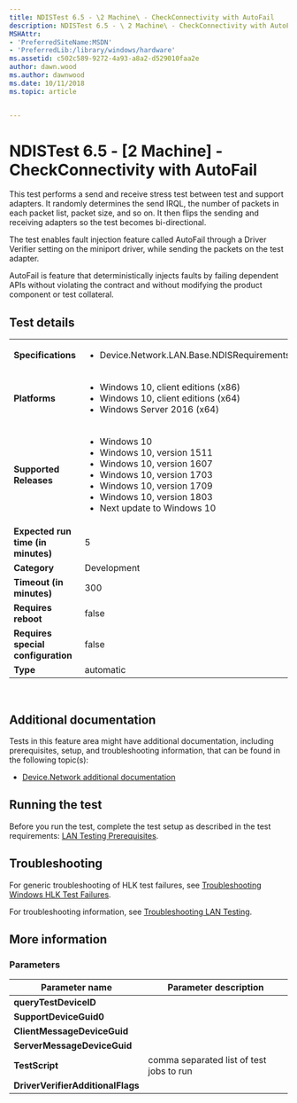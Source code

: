 ```yaml
---
title: NDISTest 6.5 - \2 Machine\ - CheckConnectivity with AutoFail
description: NDISTest 6.5 - \ 2 Machine\ - CheckConnectivity with AutoFail
MSHAttr:
- 'PreferredSiteName:MSDN'
- 'PreferredLib:/library/windows/hardware'
ms.assetid: c502c589-9272-4a93-a8a2-d529010faa2e
author: dawn.wood
ms.author: dawnwood
ms.date: 10/11/2018
ms.topic: article


---
```


# NDISTest 6.5 - \[2 Machine\] - CheckConnectivity with AutoFail


This test performs a send and receive stress test between test and support adapters. It randomly determines the send IRQL, the number of packets in each packet list, packet size, and so on. It then flips the sending and receiving adapters so the test becomes bi-directional.

The test enables fault injection feature called AutoFail through a Driver Verifier setting on the miniport driver, while sending the packets on the test adapter.

AutoFail is feature that deterministically injects faults by failing dependent APIs without violating the contract and without modifying the product component or test collateral.

## Test details
|||
|---|---|
| **Specifications**  | <ul><li>Device.Network.LAN.Base.NDISRequirements</li></ul> |  
| **Platforms**   | <ul><li>Windows 10, client editions (x86)</li><li>Windows 10, client editions (x64)</li><li>Windows Server 2016 (x64)</li></ul> |
| **Supported Releases** | <ul><li>Windows 10</li><li>Windows 10, version 1511</li><li>Windows 10, version 1607</li><li>Windows 10, version 1703</li><li>Windows 10, version 1709</li><li>Windows 10, version 1803</li><li>Next update to Windows 10</li></ul> |
|**Expected run time (in minutes)**| 5 |
|**Category**| Development |
|**Timeout (in minutes)**| 300 |
|**Requires reboot**| false |
|**Requires special configuration**| false |
|**Type**| automatic |

 

## <span id="Additional_documentation"></span><span id="additional_documentation"></span><span id="ADDITIONAL_DOCUMENTATION"></span>Additional documentation


Tests in this feature area might have additional documentation, including prerequisites, setup, and troubleshooting information, that can be found in the following topic(s):

-   [Device.Network additional documentation](device-network-additional-documentation.md)

## <span id="Running_the_test"></span><span id="running_the_test"></span><span id="RUNNING_THE_TEST"></span>Running the test


Before you run the test, complete the test setup as described in the test requirements: [LAN Testing Prerequisites](lan-testing-prerequisites.md).

## <span id="Troubleshooting"></span><span id="troubleshooting"></span><span id="TROUBLESHOOTING"></span>Troubleshooting


For generic troubleshooting of HLK test failures, see [Troubleshooting Windows HLK Test Failures](..\user\troubleshooting-windows-hlk-test-failures.md).

For troubleshooting information, see [Troubleshooting LAN Testing](troubleshooting-lan-testing.md).

## <span id="More_information"></span><span id="more_information"></span><span id="MORE_INFORMATION"></span>More information


### <span id="Parameters"></span><span id="parameters"></span><span id="PARAMETERS"></span>Parameters

| Parameter name                    | Parameter description                    |
|-----------------------------------|------------------------------------------|
| **queryTestDeviceID**             |                                          |
| **SupportDeviceGuid0**            |                                          |
| **ClientMessageDeviceGuid**       |                                          |
| **ServerMessageDeviceGuid**       |                                          |
| **TestScript**                    | comma separated list of test jobs to run |
| **DriverVerifierAdditionalFlags** |                                          |

 

 

 






